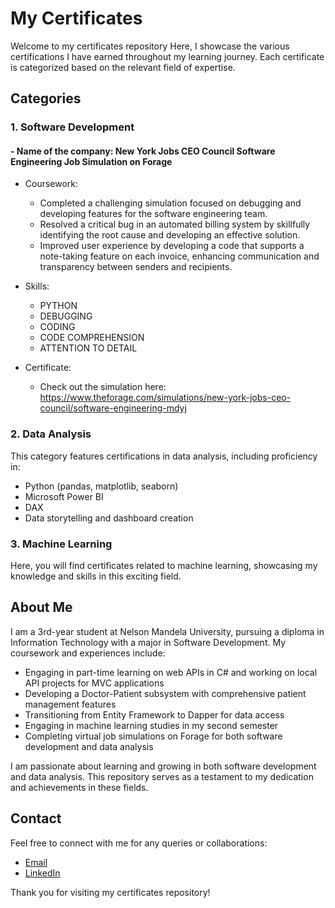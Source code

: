 # My Certificates

Welcome to my certificates repository Here, I showcase the various certifications I have earned throughout my learning journey. Each certificate is categorized based on the relevant field of expertise.

## Categories

### 1. Software Development

#### - Name of the company: New York Jobs CEO Council Software Engineering Job Simulation on Forage

- Coursework:
  - Completed a challenging simulation focused on debugging and developing features for the software engineering team.
  - Resolved a critical bug in an automated billing system by skillfully identifying the root cause and developing an effective solution.
  - Improved user experience by developing a code that supports a note-taking feature on each invoice, enhancing communication and transparency between senders and recipients.

- Skills:
  - PYTHON
  - DEBUGGING
  - CODING
  - CODE COMPREHENSION
  - ATTENTION TO DETAIL

- Certificate:
  - Check out the simulation here: https://www.theforage.com/simulations/new-york-jobs-ceo-council/software-engineering-mdyj
    


### 2. Data Analysis
This category features certifications in data analysis, including proficiency in:
- Python (pandas, matplotlib, seaborn)
- Microsoft Power BI
- DAX
- Data storytelling and dashboard creation

### 3. Machine Learning
Here, you will find certificates related to machine learning, showcasing my knowledge and skills in this exciting field.

## About Me
I am a 3rd-year student at Nelson Mandela University, pursuing a diploma in Information Technology with a major in Software Development. My coursework and experiences include:
- Engaging in part-time learning on web APIs in C# and working on local API projects for MVC applications
- Developing a Doctor-Patient subsystem with comprehensive patient management features
- Transitioning from Entity Framework to Dapper for data access
- Engaging in machine learning studies in my second semester
- Completing virtual job simulations on Forage for both software development and data analysis

I am passionate about learning and growing in both software development and data analysis. This repository serves as a testament to my dedication and achievements in these fields.

## Contact
Feel free to connect with me for any queries or collaborations:
- [Email](mailto:your-email@example.com)
- [LinkedIn](https://www.linkedin.com/in/your-linkedin-profile)

Thank you for visiting my certificates repository!
